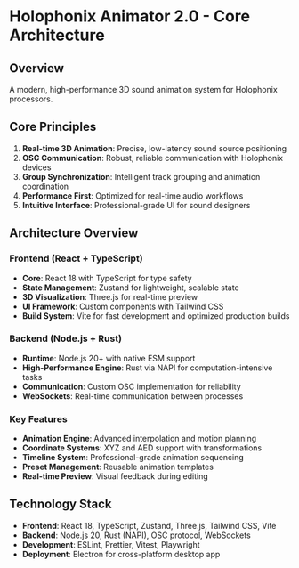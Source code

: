 # Holophonix Animator 2.0 - Core Architecture

## Overview
A modern, high-performance 3D sound animation system for Holophonix processors.

## Core Principles
1. **Real-time 3D Animation**: Precise, low-latency sound source positioning
2. **OSC Communication**: Robust, reliable communication with Holophonix devices
3. **Group Synchronization**: Intelligent track grouping and animation coordination
4. **Performance First**: Optimized for real-time audio workflows
5. **Intuitive Interface**: Professional-grade UI for sound designers

## Architecture Overview

### Frontend (React + TypeScript)
- **Core**: React 18 with TypeScript for type safety
- **State Management**: Zustand for lightweight, scalable state
- **3D Visualization**: Three.js for real-time preview
- **UI Framework**: Custom components with Tailwind CSS
- **Build System**: Vite for fast development and optimized production builds

### Backend (Node.js + Rust)
- **Runtime**: Node.js 20+ with native ESM support
- **High-Performance Engine**: Rust via NAPI for computation-intensive tasks
- **Communication**: Custom OSC implementation for reliability
- **WebSockets**: Real-time communication between processes

### Key Features
- **Animation Engine**: Advanced interpolation and motion planning
- **Coordinate Systems**: XYZ and AED support with transformations
- **Timeline System**: Professional-grade animation sequencing
- **Preset Management**: Reusable animation templates
- **Real-time Preview**: Visual feedback during editing

## Technology Stack
- **Frontend**: React 18, TypeScript, Zustand, Three.js, Tailwind CSS, Vite
- **Backend**: Node.js 20, Rust (NAPI), OSC protocol, WebSockets
- **Development**: ESLint, Prettier, Vitest, Playwright
- **Deployment**: Electron for cross-platform desktop app
